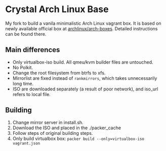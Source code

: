 # Crystal Arch Linux Base

My fork to build a vanila minimalistic Arch Linux vagrant box. It is based on
newly available official box at
[archlinux/arch-boxes](https://github.com/archlinux/arch-boxes). Detailed
instructions can be found there.

## Main differences

* Only virtualbox-iso build. All qmeu/kvm builder files are untouched.
* No Polkit.
* Change the root filesystem from btrfs to xfs.
* Mirrorlist are fixed instead of `rankmirrors`, which takes unnecessarily long time.
* ISO are downloaded separately (a result of poor network), and iso_url refers
  to local file.

## Building

1. Change mirror server in install.sh.
2. Download the ISO and placed in the ./packer_cache
3. Follow steps of original building steps.
4. Only build virtualbox box: `packer build --only=virtualbox-iso vagrant.json`
